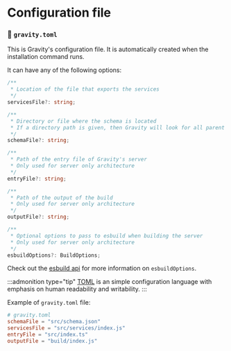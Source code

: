 # Configuration file

### 📃 `gravity.toml`

This is Gravity's configuration file. It is automatically created when the installation command runs.

It can have any of the following options:

```ts
/**
 * Location of the file that exports the services
 */
servicesFile?: string;

/**
 * Directory or file where the schema is located
 * If a directory path is given, then Gravity will look for all parent 'node_modules' directories
 */
schemaFile?: string;

/**
 * Path of the entry file of Gravity's server
 * Only used for server only architecture
 */
entryFile?: string;

/**
 * Path of the output of the build
 * Only used for server only architecture
 */
outputFile?: string;

/**
 * Optional options to pass to esbuild when building the server
 * Only used for server only architecture
 */
esbuildOptions?: BuildOptions;
```

Check out the [esbuild api](https://esbuild.github.io/api/) for more information on `esbuildOptions`.

:::admonition type="tip"
[TOML](https://toml.io/en/) is an simple configuration language with emphasis on human readability and writability.
:::

Example of `gravity.toml` file:

```toml
# gravity.toml
schemaFile = "src/schema.json"
servicesFile = "src/services/index.js"
entryFile = "src/index.ts"
outputFile = "build/index.js"
```
